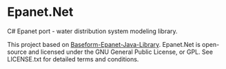 # Epanet.Net
C# Epanet port - water distribution system modeling library.

This project based on [Baseform-Epanet-Java-Library](https://github.com/Baseform/Baseform-Epanet-Java-Library).
Epanet.Net is open-source and licensed under the GNU General Public License, or GPL.
See LICENSE.txt for detailed terms and conditions.

